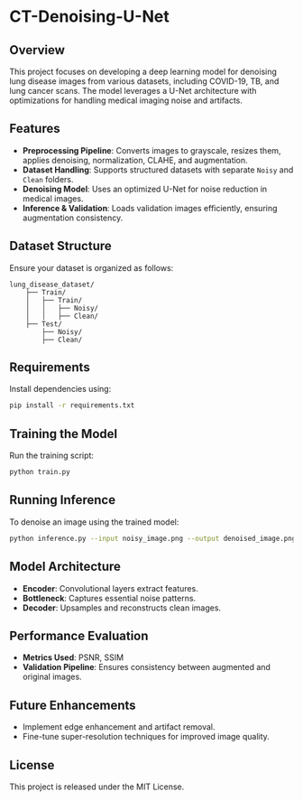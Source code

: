 # CT-Denoising-U-Net

## Overview
This project focuses on developing a deep learning model for denoising lung disease images from various datasets, including COVID-19, TB, and lung cancer scans. The model leverages a U-Net architecture with optimizations for handling medical imaging noise and artifacts.

## Features
- **Preprocessing Pipeline**: Converts images to grayscale, resizes them, applies denoising, normalization, CLAHE, and augmentation.
- **Dataset Handling**: Supports structured datasets with separate `Noisy` and `Clean` folders.
- **Denoising Model**: Uses an optimized U-Net for noise reduction in medical images.
- **Inference & Validation**: Loads validation images efficiently, ensuring augmentation consistency.

## Dataset Structure
Ensure your dataset is organized as follows:
```
lung_disease_dataset/
    ├── Train/
    │   ├── Train/
    │   │   ├── Noisy/
    │   │   ├── Clean/
    ├── Test/
        ├── Noisy/
        ├── Clean/
```

## Requirements
Install dependencies using:
```bash
pip install -r requirements.txt
```

## Training the Model
Run the training script:
```bash
python train.py
```

## Running Inference
To denoise an image using the trained model:
```bash
python inference.py --input noisy_image.png --output denoised_image.png
```

## Model Architecture
- **Encoder**: Convolutional layers extract features.
- **Bottleneck**: Captures essential noise patterns.
- **Decoder**: Upsamples and reconstructs clean images.

## Performance Evaluation
- **Metrics Used**: PSNR, SSIM
- **Validation Pipeline**: Ensures consistency between augmented and original images.

## Future Enhancements
- Implement edge enhancement and artifact removal.
- Fine-tune super-resolution techniques for improved image quality.

## License
This project is released under the MIT License.

